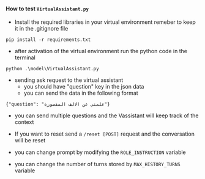 #### How to test `VirtualAssistant.py`

- Install the required libraries in your  virtual environment
remeber to keep it in the .gitignore file

`pip install -r requirements.txt`

- after activation of the virtual environment
run the python code in the terminal

`python .\model\VirtualAssistant.py`

- sending ask request to the virtual assistant
    - you should have "question" key in the json data
    - you can send the data in the following format

`{"question": "علمني عن الالف المقصورة"}`


- you can send multiple questions and the Vassistant will keep track of the context

- If you want to reset send a `/reset [POST]` request and the conversation will be reset 
- you can change prompt by modifying the `ROLE_INSTRUCTION` variable
- you can change the number of turns stored by `MAX_HISTORY_TURNS` variable 



